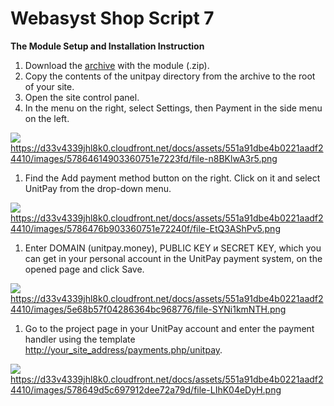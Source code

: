 # Webasyst Shop Script 7

**The Module Setup and Installation Instruction**

1. Download the [archive](https://github.com/unitpay/shopscript-module) with the module \(.zip\).
2. Copy the contents of the unitpay directory from the archive to the root of your site.
3. Open the site control panel.
4. In the menu on the right, select Settings, then Payment in the side menu on the left.

![](https://gblobscdn.gitbook.com/assets%2Fdokumentacziya%2F-M9xezG_6tZ_3GRmvyig%2F-M9y54B1HoNMOU7DRIMd%2F0.png?alt=media)https://d33v4339jhl8k0.cloudfront.net/docs/assets/551a91dbe4b0221aadf24410/images/57864614903360751e7223fd/file-n8BKlwA3r5.png

1. Find the Add payment method button on the right. Click on it and select UnitPay from the drop-down menu.

![](https://gblobscdn.gitbook.com/assets%2Fdokumentacziya%2F-M9xezG_6tZ_3GRmvyig%2F-M9y54B2pwY7Nhr1ypL_%2F1.png?alt=media)https://d33v4339jhl8k0.cloudfront.net/docs/assets/551a91dbe4b0221aadf24410/images/5786476b903360751e72240f/file-EtQ3AShPv5.png

1. Enter DOMAIN \(unitpay.money\), PUBLIC KEY и SECRET KEY, which you can get in your personal account in the UnitPay payment system, on the opened page and click Save.

![](https://gblobscdn.gitbook.com/assets%2Fdokumentacziya%2F-M9xezG_6tZ_3GRmvyig%2F-M9y54B39N2nEa_yNwGW%2F2.png?alt=media)https://d33v4339jhl8k0.cloudfront.net/docs/assets/551a91dbe4b0221aadf24410/images/5e68b57f04286364bc968776/file-SYNi1kmNTH.png

1. Go to the project page in your UnitPay account and enter the payment handler using the template [http://your\_site\_address/payments.php/unitpay](http://xn--__-6kcbbakjfkd5c8cvaqht4h/payments.php/unitpay).

![](https://gblobscdn.gitbook.com/assets%2Fdokumentacziya%2F-M9xezG_6tZ_3GRmvyig%2F-M9y54B4MHmZtLE7L8wc%2F3.png?alt=media)https://d33v4339jhl8k0.cloudfront.net/docs/assets/551a91dbe4b0221aadf24410/images/578649d5c697912dee72a79d/file-LIhK04eDyH.png

